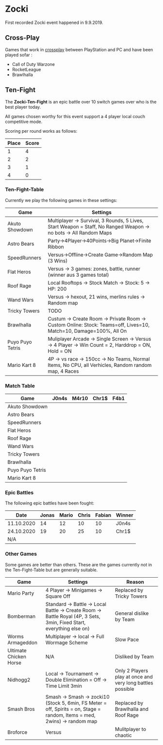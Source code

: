 # Zocki

First recorded Zocki event happened in 9.9.2019.

## Cross-Play

Games that work in [crossplay](https://de.wikipedia.org/wiki/Crossplay) between PlayStation and PC and have been played sofar :

- Call of Duty Warzone
- RocketLeague
- Brawlhalla

## Ten-Fight

The **Zocki-Ten-Fight** is an epic battle over 10 switch games over who is the best player today.

All games chosen worthy for this event support a 4 player local couch competitive mode.

Scoring per round works as follows:

| Place | Score |
| ----- | ----- |
| 1     | 4     |
| 2     | 2     |
| 3     | 1     |
| 4     | 0     |

### Ten-Fight-Table

Currently we play the following games in these settings:

| Game             | Settings                                                                                                          |
| ---------------- | ----------------------------------------------------------------------------------------------------------------- |
| Akuto Showdown   | Multiplayer -> Survival, 3 Rounds, 5 Lives, Start Weapon = Staff, No Ranged Weapon -> no bots -> All Random Maps  |
| Astro Bears      | Party->4Player->40Points->Big Planet->Finite Ribbon                                                               |
| SpeedRunners     | Versus->Offline->Create Game->Random Map (3 Wins)                                                                 |
| Flat Heros       | Versus -> 3 games: zones, battle, runner (winner aus 3 games total)                                               |
| Roof Rage        | Local Rooftops -> Stock Match -> Stock: 5 -> HP: 200                                                              |
| Wand Wars        | Versus -> hexout, 21 wins, merlins rules -> Random map                                                            |
| Tricky Towers    | TODO                                                                                                              |
| Brawlhalla       | Custum -> Create Room -> Private Room -> Custom Online: Stock: Teams=off, Lives=10, Match=10, Damage=100%, All On |
| Puyo Puyo Tetris | Muliplayer Arcade -> Single Screen -> Versus -> 4 Player -> Win Count = 2, Harddrop = ON, Hold = ON               |
| Mario Kart 8     | 4P -> vs race -> 150cc -> No Teams, Normal Items, No CPU, all Verhicles, Random  random map, 4 Races              |

### Match Table

| Game             | J0n4s | M4r10 | Chr1$ | F4b1 |
| ---------------- | ----- | ----- | ----- | ---- |
| Akuto Showdown   |       |       |       |      |
| Astro Bears      |       |       |       |      |
| SpeedRunners     |       |       |       |      |
| Flat Heros       |       |       |       |      |
| Roof Rage        |       |       |       |      |
| Wand Wars        |       |       |       |      |
| Tricky Towers    |       |       |       |      |
| Brawlhalla       |       |       |       |      |
| Puyo Puyo Tetris |       |       |       |      |
| Mario Kart 8     |       |       |       |      |

### Epic Battles

The following epic battles have been fought:

| Date       | Jonas | Mario | Chris | Fabian | Winner |
| ---------- | ----- | ----- | ----- | ------ | ------ |
| 11.10.2020 | 14    | 12    | 10    | 10     | J0n4s  |
| 24.10.2020 | 19    | 20    | 25    | 10     | Chr1$  |
| N/A        |       |       |       |        |        |

### Other Games

Some games are better than others. These are the games currently not in the Ten-Fight-Table but are generally suitable.

| Game                   | Settings                                                                                                                  | Reason                                                     |
| ---------------------- | ------------------------------------------------------------------------------------------------------------------------- | ---------------------------------------------------------- |
| Mario Party            | 4 Player -> Minigames -> Square Off                                                                                       | Replaced by Tricky Towers                                  |
| Bomberman              | Standard -> Battle -> Local Battle -> Create Room -> Battle Royal (4P, 3 Sets, 3min, Fixed Start, everything else on)     | General dislike by Team                                    |
| Worms Armageddon       | Multiplayer -> local -> Full Wormage Scheme                                                                               | Slow Pace                                                  |
| Ultimate Chicken Horse | N/A                                                                                                                       | Disliked by Team                                           |
| Nidhogg2               | Local -> Tournament -> Double Elimination = Off -> Time Limit 3min                                                        | Only 2 Players play at once and very long battles possible |
| Smash Bros             | Smash -> Smash -> zocki10 (Stock 5, 6min, FS Meter = off, Spirits = on, Stage = random, Items = med, 2wins) -> random map | Replaced by Brawlhalla and Roof Rage                       |
| Broforce               | Versus                                                                                                                    | Mulitplayer to chaotic                                     |
